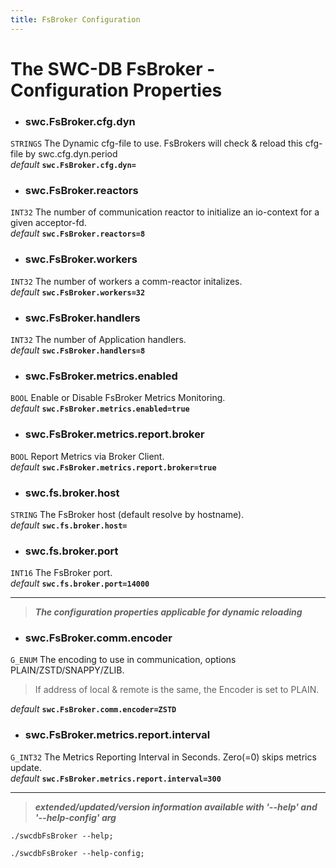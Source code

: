 ```yaml
---
title: FsBroker Configuration
---
```




# The SWC-DB FsBroker - Configuration Properties



* ### swc.FsBroker.cfg.dyn
```STRINGS```
The Dynamic cfg-file to use. FsBrokers will check & reload this cfg-file by swc.cfg.dyn.period \
_default_ **```swc.FsBroker.cfg.dyn=```**

* ### swc.FsBroker.reactors
```INT32```
The number of communication reactor to initialize an io-context for a given acceptor-fd. \
_default_ **```swc.FsBroker.reactors=8```**

* ### swc.FsBroker.workers
```INT32```
The number of workers a comm-reactor initalizes. \
_default_ **```swc.FsBroker.workers=32```**

* ### swc.FsBroker.handlers
```INT32```
The number of Application handlers. \
_default_ **```swc.FsBroker.handlers=8```**

* ### swc.FsBroker.metrics.enabled
```BOOL```
Enable or Disable FsBroker Metrics Monitoring. \
_default_ **```swc.FsBroker.metrics.enabled=true```**

* ### swc.FsBroker.metrics.report.broker
```BOOL```
Report Metrics via Broker Client. \
_default_ **```swc.FsBroker.metrics.report.broker=true```**

* ### swc.fs.broker.host
```STRING```
The FsBroker host (default resolve by hostname). \
_default_ **```swc.fs.broker.host=```**

* ### swc.fs.broker.port
```INT16```
The FsBroker port. \
_default_ **```swc.fs.broker.port=14000```**



***

 > **_The configuration properties applicable for dynamic reloading_**

* ### swc.FsBroker.comm.encoder
```G_ENUM```
The encoding to use in communication, options PLAIN/ZSTD/SNAPPY/ZLIB.
> If address of local & remote is the same, the Encoder is set to PLAIN.

_default_ **```swc.FsBroker.comm.encoder=ZSTD```**

* ### swc.FsBroker.metrics.report.interval
```G_INT32```
The Metrics Reporting Interval in Seconds. Zero(=0) skips metrics update.\
_default_ **```swc.FsBroker.metrics.report.interval=300```**



***

 > _**extended/updated/version information available with '--help' and '--help-config' arg**_

```
./swcdbFsBroker --help;
```

```
./swcdbFsBroker --help-config;
```
